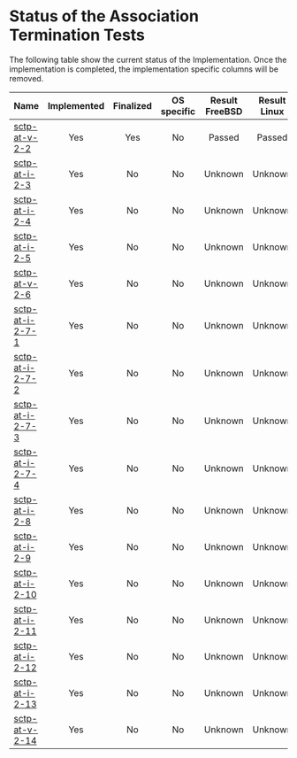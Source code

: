 # Status of the Association Termination Tests

The following table show the current status of the Implementation. Once the implementation is completed, the implementation specific columns will be removed.

| Name                                  | Implemented | Finalized | OS specific | Result FreeBSD | Result Linux |
|:--------------------------------------|:-----------:|:---------:|:-----------:|:--------------:|:------------:|
|[sctp-at-v-2-2](sctp-at-v-2-2.pkt)     | Yes         | Yes       | No          | Passed         | Passed       |
|[sctp-at-i-2-3](sctp-at-i-2-3.pkt)     | Yes         | No        | No          | Unknown        | Unknown      |
|[sctp-at-i-2-4](sctp-at-i-2-4.pkt)     | Yes         | No        | No          | Unknown        | Unknown      |
|[sctp-at-i-2-5](sctp-at-i-2-5.pkt)     | Yes         | No        | No          | Unknown        | Unknown      |
|[sctp-at-v-2-6](sctp-at-v-2-6.pkt)     | Yes         | No        | No          | Unknown        | Unknown      |
|[sctp-at-i-2-7-1](sctp-at-i-2-7-1.pkt) | Yes         | No        | No          | Unknown        | Unknown      |
|[sctp-at-i-2-7-2](sctp-at-i-2-7-2.pkt) | Yes         | No        | No          | Unknown        | Unknown      |
|[sctp-at-i-2-7-3](sctp-at-i-2-7-3.pkt) | Yes         | No        | No          | Unknown        | Unknown      |
|[sctp-at-i-2-7-4](sctp-at-i-2-7-4.pkt) | Yes         | No        | No          | Unknown        | Unknown      |
|[sctp-at-i-2-8](sctp-at-i-2-8.pkt)     | Yes         | No        | No          | Unknown        | Unknown      |
|[sctp-at-i-2-9](sctp-at-i-2-9.pkt)     | Yes         | No        | No          | Unknown        | Unknown      |
|[sctp-at-i-2-10](sctp-at-i-2-10.pkt)   | Yes         | No        | No          | Unknown        | Unknown      |
|[sctp-at-i-2-11](sctp-at-i-2-11.pkt)   | Yes         | No        | No          | Unknown        | Unknown      |
|[sctp-at-i-2-12](sctp-at-i-2-12.pkt)   | Yes         | No        | No          | Unknown        | Unknown      |
|[sctp-at-i-2-13](sctp-at-i-2-13.pkt)   | Yes         | No        | No          | Unknown        | Unknown      |
|[sctp-at-v-2-14](sctp-at-v-2-14.pkt)   | Yes         | No        | No          | Unknown        | Unknown      |

